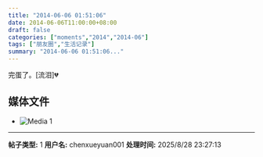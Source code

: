 ```yaml
---
title: "2014-06-06 01:51:06"
date: 2014-06-06T11:00:00+08:00
draft: false
categories: ["moments","2014","2014-06"]
tags: ["朋友圈","生活记录"]
summary: "2014-06-06 01:51:06..."
---
```


完蛋了。[流泪]💔

## 媒体文件

- ![Media 1](/Moments/photos/2014-06-06/201406060151060.jpg)

---

**帖子类型:** 1
**用户名:** chenxueyuan001
**处理时间:** 2025/8/28 23:27:13